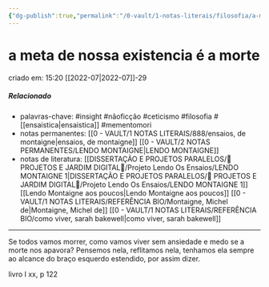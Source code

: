 ```yaml
---
{"dg-publish":true,"permalink":"/0-vault/1-notas-literais/filosofia/a-meta-de-nossa-existencia-e-a-morte/","tags":["insight","nãoficção","ceticismo","filosofia","mementomori"],"dgHomeLink":true,"dgShowLocalGraph":true,"dgShowFileTree":true,"dgEnableSearch":true,"noteIcon":""}
---
```


# a meta de nossa existencia é a morte
criado em: 15:20 [[2022-07\|2022-07]]-29

##### Relacionado
- palavras-chave: #insight #nãoficção #ceticismo #filosofia #[[ensaistica\|ensaistica]] #mementomori 
- notas permanentes: [[0 - VAULT/1 NOTAS LITERAIS/888/ensaios, de montaigne\|ensaios, de montaigne]] [[0 - VAULT/2 NOTAS PERMANENTES/LENDO MONTAIGNE\|LENDO MONTAIGNE]]
- notas de literatura: [[DISSERTAÇÃO E PROJETOS PARALELOS/🏡 PROJETOS E JARDIM DIGITAL🌱/Projeto Lendo Os Ensaios/LENDO MONTAIGNE 1\|DISSERTAÇÃO E PROJETOS PARALELOS/🏡 PROJETOS E JARDIM DIGITAL🌱/Projeto Lendo Os Ensaios/LENDO MONTAIGNE 1]] [[Lendo Montaigne aos poucos\|Lendo Montaigne aos poucos]] [[0 - VAULT/1 NOTAS LITERAIS/REFERÊNCIA BIO/Montaigne, Michel de\|Montaigne, Michel de]] [[0 - VAULT/1 NOTAS LITERAIS/REFERÊNCIA BIO/como viver, sarah bakewell\|como viver, sarah bakewell]]
---
Se todos vamos morrer, como vamos viver sem ansiedade e medo se a morte nos apavora? Pensemos nela, reflitamos nela, tenhamos ela sempre ao alcance do braço esquerdo estendido, por assim dizer.

livro I xx, p 122
